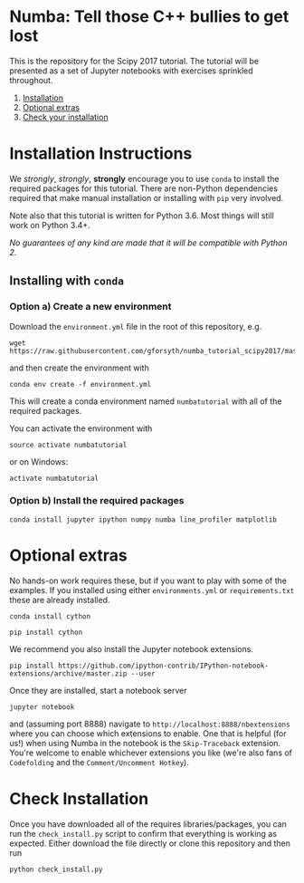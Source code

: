# Numba: Tell those C++ bullies to get lost

This is the repository for the Scipy 2017 tutorial. The tutorial will be
presented as a set of Jupyter notebooks with exercises sprinkled throughout.

1. [Installation](#installation-instructions)
2. [Optional extras](#optional-extras)
3. [Check your installation](#check-installation)


# Installation Instructions

We _strongly_, *strongly*, __strongly__ encourage you to use `conda` to install
the required packages for this tutorial.  There are non-Python dependencies
required that make manual installation or installing with `pip` very involved.

Note also that this tutorial is written for Python 3.6. Most things will still
work on Python 3.4+.

*No guarantees of any kind are made that it will be
compatible with Python 2.*

## Installing with `conda`

### Option a) Create a new environment
Download the `environment.yml` file in the root of this repository, e.g.

```console
wget https://raw.githubusercontent.com/gforsyth/numba_tutorial_scipy2017/master/environment.yml
```

and then create the environment with

```console
conda env create -f environment.yml
```

This will create a conda environment named `numbatutorial` with all of the required packages.

You can activate the environment with

```console
source activate numbatutorial
```
or on Windows:

```console
activate numbatutorial
```

### Option b) Install the required packages

```console
conda install jupyter ipython numpy numba line_profiler matplotlib
```

# Optional extras

No hands-on work requires these, but if you want to play with some of the
examples. If you installed using either `environments.yml` or `requirements.txt`
these are already installed.

```console
conda install cython
```

```console
pip install cython
```

We recommend you also install the Jupyter notebook extensions.

```console
pip install https://github.com/ipython-contrib/IPython-notebook-extensions/archive/master.zip --user
```

Once they are installed, start a notebook server

```console
jupyter notebook
```

and (assuming port 8888) navigate to `http://localhost:8888/nbextensions` where
you can choose which extensions to enable. One that is helpful (for us!) when
using Numba in the notebook is the `Skip-Traceback` extension. You're welcome to
enable whichever extensions you like (we're also fans of `Codefolding` and the
`Comment/Uncomment Hotkey`).

# Check Installation

Once you have downloaded all of the requires libraries/packages, you can run the
`check_install.py` script to confirm that everything is working as expected.
Either download the file directly or clone this repository and then run

```console
python check_install.py
```
